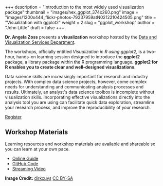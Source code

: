 +++
description = "Introduction to the most widely used visualization package"
thumbnail = "images/hex_ggplot_374x260.png"
image = "images/1200x444_flickr-photos-79237959atN0212210424505.png"
title = "Visualization with ggplot2"
weight = 2
slug = "ggplot_workshop"
author = "John Little"
draft = false
+++
<!-- Image Credit:  https://www.flickr.com/photos/79237959@N02/12210424505/sizes/o/ -->
**Dr. Angela Zoss** presents a **visualization** workshop hosted by the [Data and Visualization Services Department](https://library.duke.edu/data/).

The workshops, officially entitled *Visualization in R using ggplot2*, is a two-hour, hands-on learning session designed to introduce the **ggplot2** package, a library package within the R programming language.  **ggplot2 for R enables you to create clear and well-designed visualizations**. 

Data science skills are increasingly important for research and industry projects.  With complex data science projects, however, come complex needs for understanding and communicating analysis processes and results.  Ultimately, an analyst's data science toolbox is incomplete without visualization skills.  Incorporating effective visualizations directly into the analysis tool you are using can facilitate quick data exploration, streamline your research process, and improve the reproducibility of your research.

<a href="https://duke.libcal.com/event/4803527" class="button big">Register</a>

## Workshop Materials

Learning resources and workshop materials are available and shareable so you can learn at your own pace. 

- [Online Guide](https://ggplot.library.duke.edu/)
- [GitHub Code](https://github.com/amzoss/ggplot2-F18)
- [Streaming Video](https://library.capture.duke.edu/Panopto/Pages/Viewer.aspx?id=91f761f6-76f7-4f13-a4d9-a94300ee20c8)


**Image Credit:**  [dirkcuys](https://www.flickr.com/photos/79237959@N02/12210424505/) [CC BY-SA](https://creativecommons.org/licenses/by-sa/2.0/)